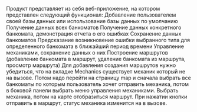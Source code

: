 Продукт представляет из себя веб-приложение, на котором представлен следующий функционал:
Добавление пользователем своей базы данных или использование базы данных по умолчанию
Получение данных всех банкоматов
Получение данных конкретного банкомата, демонстрация отчета о его ошибках
Сохранение данных банкоматов
Предсказание возникновение ошибки выбранного типа для определенного банкомата в ближайший период времени
Управление механиками, сохранение данных о них
Построение маршрутов (добавление банкомата в маршрут, удаление банкомата из маршрута, просмотр маршрута)
Для добавления создания маршрутов нужно  убедиться, что на вкладке Mechanics существует механик который не на вызове. Потом надо перейти на страницу map и сначала выбрать все банкоматы по которым пользователь хочет отправить механика, потом в боковой панели выбрать меню управления механиками. Выбрать механика, потом на карте отобразиться маршрут. При нажатии кнопки отправить в маршрут, статус механика изменится на в вызове.
